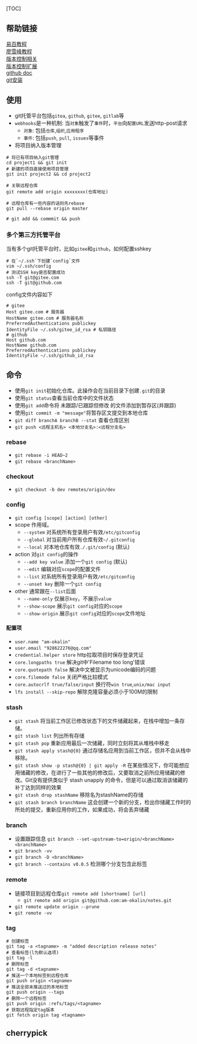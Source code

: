 [TOC]
## 帮助链接
[易百教程](https://www.yiibai.com/git)  
[廖雪峰教程](https://www.liaoxuefeng.com/)  
[版本控制相关](https://www.cnblogs.com/kevingrace/category/860276.html)  
[版本控制扩展](https://www.cnblogs.com/onelikeone/p/6857932.html)  
[github doc](https://docs.github.com/cn)  
[git安装](http://git-scm.com/download )

## 使用
- git托管平台包括`gitea`, `github`, `gitee`, `gitlab`等
- `webhooks`是一种机制: 当`对象`触发了`事件`时，`平台`向`配置URL`发送http-post请求
    + `对象`: 包括`仓库`,`组织`,`应用程序`
    + `事件`: 包括`push`, `pull`, `issues`等事件
- 将项目纳入版本管理
```shell
# 将已有项目纳入git管理
cd project1 && git init
# 新建的项目直接使用项目管理
git init project2 && cd project2

# 关联远程仓库
git remote add origin xxxxxxxx(仓库地址)

# 远程仓库有一些内容的话则先rebase
git pull --rebase origin master

# git add && commmit && push
```

### 多个第三方托管平台
当有多个git托管平台时，比如`gitee`和`github`，如何配置sshkey
```shell
# 在`~/.ssh`下创建`config`文件
vim ~/.ssh/config
# 测试SSH key是否配置成功
ssh -T git@gitee.com
ssh -T git@github.com
```
config文件内容如下
```shell
# gitee
Host gitee.com # 服务器
HostName gitee.com # 服务器名称
PreferredAuthentications publickey
IdentityFile ~/.ssh/gitee_id_rsa # 私钥路径
# github
Host github.com
HostName github.com
PreferredAuthentications publickey
IdentityFile ~/.ssh/github_id_rsa
```

## 命令
- 使用`git init`初始化仓库。此操作会在当前目录下创建`.git`的目录
- 使用`git status`查看当前仓库中的文件状态
- 使用`git add`命令将 未跟踪/已跟踪但修改 的文件添加到暂存区(并跟踪)
- 使用`git commit -m "message"`将暂存区文提交到本地仓库
- `git diff branchA branchB --stat` 查看仓库区别
- `git push <远程主机名> <本地分支名>:<远程分支名>`

### rebase
- `git rebase -i HEAD~2`
- `git rebase <branchName>`

### checkout
- `git checkout -b dev remotes/origin/dev`


### config
- `git config [scope] [action] [other]`
- scope 作用域。
    + `--system` 对系统所有登录用户有效`/etc/gitconfig`
    + `--global` 对当前用户所有仓库有效`~/.gitconfig`
    + `--local`  对本地仓库有效`./.git/config` (默认)
- action 对`git config`的操作
    + `--add key value` 添加一个`git config` (默认)
    + `--edit` 编辑对应`scope`的配置文件
    + `--list` 对系统所有登录用户有效`/etc/gitconfig`
    + `--unset key`  删除一个`git config`
- other 通常跟在`--list`后面
    + `--name-only` 仅展示`key`，不展示`value`
    + `--show-scope` 展示`git config`对应的`scope`
    + `--show-origin` 展示`git config`对应的`scope`文件地址

#### 配置项
- `user.name "am-okalin"`
- `user.email "928622276@qq.com"`
- `credential.helper store` http拉取项目时保存登录凭证
- `core.longpaths true` 解决git中'Filename too long'错误
- `core.quotepath false` 解决中文被显示为unicode编码的问题
- `core.filemode false` 关闭严格比较模式
- `core.autocrlf true/false/input` 换行符`win true`,`unix/mac input`
- `lfs install --skip-repo` 解除克隆容量必须小于100M的限制

### stash
- `git stash` 将当前工作区已修改状态下的文件储藏起来，在栈中增加一条存储。
- `git stash list` 列出所有存储
- `git stash pop` 重新应用最后一次储藏，同时立刻将其从堆栈中移走
- `git stash apply stash@{0}` 通过存储名应用到当前工作区，但并不会从栈中移除。
- `git stash show -p stash@{0} | git apply -R` 在某些情况下，你可能想应用储藏的修改，在进行了一些其他的修改后，又要取消之前所应用储藏的修改。Git没有提供类似于 stash unapply 的命令，但是可以通过取消该储藏的补丁达到同样的效果
- `git stash drop stashName` 移除名为stashName的存储
- `git stash branch branchName` 这会创建一个新的分支，检出你储藏工作时的所处的提交，重新应用你的工作，如果成功，将会丢弃储藏

### branch
- 设置跟踪信息 `git branch --set-upstream-to=origin/<branchName> <branchName>`
- `git branch -vv`
- `git branch -D <branchName>`
- `git branch --contains v0.0.5` 检测哪个分支包含此标签

### remote
- 链接项目到远程仓库`git remote add [shortname] [url]`
    + `git remote add origin git@github.com:am-okalin/notes.git`
- `git remote update origin --prune`
- `git remote -vv`

### tag
```shell
# 创建标签
git tag -a <tagname> -m "added description release notes" 
# 查看标签(l为默认选项)
git tag -l 
# 删除标签
git tag -d <tagname>
# 推送一个本地标签到远程仓库
git push origin <tagname>
# 推送全部未推送过的本地标签
git push origin --tags
# 删除一个远程标签
git push origin :refs/tags/<tagname>
# 获取远程指定tag版本
git fetch origin tag <tagname>
```

## cherrypick